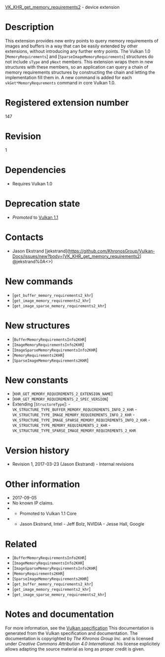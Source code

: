 [VK_KHR_get_memory_requirements2](https://www.khronos.org/registry/vulkan/specs/1.3-extensions/man/html/VK_KHR_get_memory_requirements2.html) - device extension

# Description
This extension provides new entry points to query memory requirements of
images and buffers in a way that can be easily extended by other extensions,
without introducing any further entry points.
The Vulkan 1.0 [`MemoryRequirements`] and
[`SparseImageMemoryRequirements`] structures do not include `sType`
and `pNext` members.
This extension wraps them in new structures with these members, so an
application can query a chain of memory requirements structures by
constructing the chain and letting the implementation fill them in.
A new command is added for each `vkGet*MemoryRequrements` command in
core Vulkan 1.0.

# Registered extension number
147

# Revision
1

# Dependencies
- Requires Vulkan 1.0

# Deprecation state
- *Promoted* to [Vulkan 1.1](https://www.khronos.org/registry/vulkan/specs/1.3-extensions/html/vkspec.html#versions-1.1-promotions)

# Contacts
- Jason Ekstrand [jekstrand](https://github.com/KhronosGroup/Vulkan-Docs/issues/new?body=[VK_KHR_get_memory_requirements2] @jekstrand%0A<<Here describe the issue or question you have about the VK_KHR_get_memory_requirements2 extension>>)

# New commands
- [`get_buffer_memory_requirements2_khr`]
- [`get_image_memory_requirements2_khr`]
- [`get_image_sparse_memory_requirements2_khr`]

# New structures
- [`BufferMemoryRequirementsInfo2KHR`]
- [`ImageMemoryRequirementsInfo2KHR`]
- [`ImageSparseMemoryRequirementsInfo2KHR`]
- [`MemoryRequirements2KHR`]
- [`SparseImageMemoryRequirements2KHR`]

# New constants
- [`KHR_GET_MEMORY_REQUIREMENTS_2_EXTENSION_NAME`]
- [`KHR_GET_MEMORY_REQUIREMENTS_2_SPEC_VERSION`]
- Extending [`StructureType`]:  - `VK_STRUCTURE_TYPE_BUFFER_MEMORY_REQUIREMENTS_INFO_2_KHR`  - `VK_STRUCTURE_TYPE_IMAGE_MEMORY_REQUIREMENTS_INFO_2_KHR`  - `VK_STRUCTURE_TYPE_IMAGE_SPARSE_MEMORY_REQUIREMENTS_INFO_2_KHR`  - `VK_STRUCTURE_TYPE_MEMORY_REQUIREMENTS_2_KHR`  - `VK_STRUCTURE_TYPE_SPARSE_IMAGE_MEMORY_REQUIREMENTS_2_KHR`

# Version history
- Revision 1, 2017-03-23 (Jason Ekstrand)  - Internal revisions

# Other information
* 2017-09-05
* No known IP claims.
*   - Promoted to Vulkan 1.1 Core 
*   - Jason Ekstrand, Intel  - Jeff Bolz, NVIDIA  - Jesse Hall, Google

# Related
- [`BufferMemoryRequirementsInfo2KHR`]
- [`ImageMemoryRequirementsInfo2KHR`]
- [`ImageSparseMemoryRequirementsInfo2KHR`]
- [`MemoryRequirements2KHR`]
- [`SparseImageMemoryRequirements2KHR`]
- [`get_buffer_memory_requirements2_khr`]
- [`get_image_memory_requirements2_khr`]
- [`get_image_sparse_memory_requirements2_khr`]

# Notes and documentation
For more information, see the [Vulkan specification](https://www.khronos.org/registry/vulkan/specs/1.3-extensions/html/vkspec.html)
This documentation is generated from the Vulkan specification and documentation.
The documentation is copyrighted by *The Khronos Group Inc.* and is licensed under *Creative Commons Attribution 4.0 International*.
his license explicitely allows adapting the source material as long as proper credit is given.
        